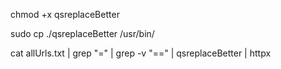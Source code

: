 chmod +x qsreplaceBetter

sudo cp ./qsreplaceBetter /usr/bin/


cat allUrls.txt | grep "=" | grep -v "==" | qsreplaceBetter | httpx 
